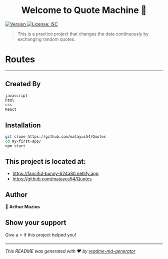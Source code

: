 <h1 align="center">Welcome to Quote Machine 👋</h1>
<p>
  <a href="https://www.npmjs.com/package/poke-team" target="_blank">
    <img alt="Version" src="https://img.shields.io/badge/npm-V8.00-red">
  </a>
  <a href="#" target="_blank">
    <img alt="License: ISC" src="https://img.shields.io/badge/License-ISC-yellow.svg" />
  </a>

</p>

> This is a practice project that changes the data continuously by exchanging random quotes.

# **Routes**
***

## Created By
```javascript
javascript
html
css
React
```

## Installation
```sh
git clone https://github.com/matayus54/Quotes
cd my-first-app/
npm start
```

## This project is located at:

* https://fanciful-bunny-624a80.netlify.app
* https://github.com/matayus54/Quotes


## Author

👤 **Arthur Mazius**
<!-- 
* Website: Arthur.github.io

* Twitter: [@usuario](https://twitter.com/DevSh3yk0)
* Github: [@usuario](https://github.com/SheykoWk)
* LinkedIn: [@usuario](https://linkedin.com/in/sh3yk0)
-->

## Show your support

Give a ⭐️ if this project helped you!

***
_This README was generated with ❤️ by [readme-md-generator](https://github.com/kefranabg/readme-md-generator)_